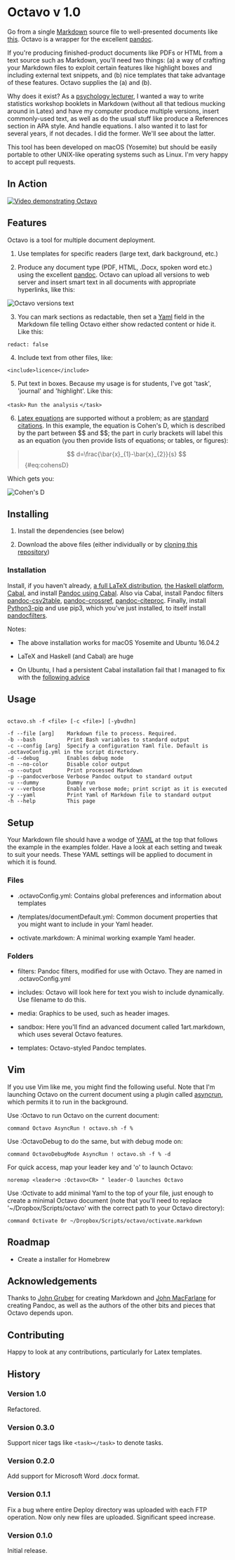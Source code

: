 # Octavo v 1.0

Go from a single [Markdown](https://en.wikipedia.org/wiki/Markdown) source file to well-presented documents like [this](sandbox/deploy/1art_dff3df720cb5023bc29b12d1694d6b1coctavoTuftePdf.pdf). Octavo is a wrapper for the excellent [pandoc](http://pandoc.org/).

If you're producing finished-product documents like PDFs or HTML from a text source such as Markdown, you'll need two things: (a) a way of crafting your Markdown files to exploit certain features like highlight boxes and including external text snippets, and (b) nice templates that take advantage of these features. Octavo supplies the (a) and (b).

Why does it exist? As a [psychology lecturer](https://www.canterbury.ac.uk/social-and-applied-sciences/psychology-politics-and-sociology/staff/Profile.aspx?staff=e0fe64b03fece667), I wanted a way to write statistics workshop booklets in Markdown (without all that tedious mucking around in Latex) and have my computer produce multiple versions, insert commonly-used text, as well as do the usual stuff like produce a References section in APA style. And handle equations. I also wanted it to last for several years, if not decades. I did the former. We'll see about the latter. 

This tool has been developed on macOS (Yosemite) but should be easily portable to other UNIX-like operating systems such as Linux. I'm very happy to accept pull requests.

## In Action

[![Video demonstrating Octavo](media/octavoDemo.png)](https://youtu.be/qr45fn9xpBU)

## Features

Octavo is a tool for multiple document deployment.

1. Use templates for specific readers (large text, dark background, etc.)

2. Produce any document type (PDF, HTML, .Docx, spoken word etc.) using the excellent [pandoc](http://pandoc.org). Octavo can upload all versions to web server and insert smart text in all documents with appropriate hyperlinks, like this:

![Octavo versions text](media/octavoDemoVersions.png "Octavo versions text")

3. You can mark sections as redactable, then set a [Yaml](https://en.wikipedia.org/wiki/YAML) field in the Markdown file telling Octavo either show redacted content or hide it. Like this:

`redact: false`

4. Include text from other files, like:

`<include>licence</include>`

5. Put text in boxes. Because my usage is for students, I've got 'task', 'journal' and 'highlight'. Like this:

`<task>`
`Run the analysis`
`</task>`

6. [Latex equations](https://www.sharelatex.com/learn/Mathematical_expressions) are supported without a problem; as are [standard citations](https://www.sharelatex.com/learn/Bibliography_management_with_bibtex). In this example, the equation is Cohen's D, which is described by the part between \$\$ and \$\$; the part in curly brackets will label this as an equation (you then provide lists of equations; or tables, or figures):

> $$ d=\frac{\bar{x}_{1}-\bar{x}_{2}}{s}  $$ {#eq:cohensD}

Which gets you:

![Cohen's D](media/octavoDemoCohensD.png "Cohen's D")

## Installing

1. Install the dependencies (see below)

2. Download the above files (either individually or by [cloning this repository](https://git-scm.com/book/en/v2/Git-Basics-Getting-a-Git-Repository))

### Installation

Install, if you haven't already, [a full LaTeX distribution](https://www.latex-project.org/get/), [the Haskell platform](https://www.haskell.org/platform/), [Cabal](https://www.haskell.org/cabal/download.html), and install [Pandoc using Cabal](http://pandoc.org/installing.html). Also via Cabal, install Pandoc filters [pandoc-csv2table](https://github.com/baig/pandoc-csv2table), [pandoc-crossref](https://github.com/lierdakil/pandoc-crossref), [pandoc-citeproc](https://hackage.haskell.org/package/pandoc-citeproc). Finally, install [Python3-pip](https://community.c9.io/t/how-to-install-pip-for-python3/3196/4) and use pip3, which you've just installed, to itself install [pandocfilters](https://github.com/jgm/pandocfilters/blob/master/README).

Notes:

- The above installation works for macOS Yosemite and Ubuntu 16.04.2

- LaTeX and Haskell (and Cabal) are huge

- On Ubuntu, I had a persistent Cabal installation fail that I managed to fix with the [following advice](http://stackoverflow.com/questions/20769183/cabal-update-failed-due-to-out-of-memory)


## Usage

~~~
 
octavo.sh -f <file> [-c <file>] [-ybvdhn]

-f --file [arg]    Markdown file to process. Required.
-b --bash          Print Bash variables to standard output
-c --config [arg]  Specify a configuration Yaml file. Default is .octavoConfig.yml in the script directory.
-d --debug         Enables debug mode
-n --no-color      Disable color output
-o --output        Print processed Markdown
-p --pandocverbose Verbose Pandoc output to standard output
-u --dummy         Dummy run
-v --verbose       Enable verbose mode; print script as it is executed
-y --yaml          Print Yaml of Markdown file to standard output
-h --help          This page

~~~

## Setup

Your Markdown file should have a wodge of [YAML](https://en.wikipedia.org/wiki/YAML) at the top that follows the example in the examples folder. Have a look at each setting and tweak to suit your needs. These YAML settings will be applied to document in which it is found.

### Files

- .octavoConfig.yml: Contains global preferences and information about templates

- /templates/documentDefault.yml: Common document properties that you might want to include in your Yaml header.

- octivate.markdown: A minimal working example Yaml header.

### Folders

- filters: Pandoc filters, modified for use with Octavo. They are named in .octavoConfig.yml

- includes: Octavo will look here for text you wish to include dynamically. Use <include>filename</include> to do this.

- media: Graphics to be used, such as header images.

- sandbox: Here you'll find an advanced document called 1art.markdown, which uses several Octavo features.

- templates: Octavo-styled Pandoc templates.

## Vim

If you use Vim like me, you might find the following useful. Note that I'm launching Octavo on the current document using a plugin called [asyncrun](https://github.com/skywind3000/asyncrun.vim), which permits it to run in the background. 

Use :Octavo to run Octavo on the current document:

`command Octavo AsyncRun ! octavo.sh -f %`

Use :OctavoDebug to do the same, but with debug mode on:

`command OctavoDebugMode AsyncRun ! octavo.sh -f % -d`

For quick access, map your leader key and 'o' to launch Octavo:

`noremap <leader>o :Octavo<CR> " leader-O launches Octavo`

Use :Octivate to add minimal Yaml to the top of your file, just enough to create a minimal Octavo document (note that you'll need to replace '~/Dropbox/Scripts/octavo' with the correct path to your Octavo directory):

`command Octivate 0r ~/Dropbox/Scripts/octavo/octivate.markdown`

## Roadmap

- Create a installer for Homebrew

## Acknowledgements

Thanks to [John Gruber](http://daringfireball.net) for creating Markdown and [John MacFarlane](http://johnmacfarlane.net) for creating Pandoc, as well as the authors of the other bits and pieces that Octavo depends upon.

## Contributing

Happy to look at any contributions, particularly for Latex templates.

## History

### Version 1.0

Refactored.

### Version 0.3.0

Support nicer tags like `<task></task>` to denote tasks.

### Version 0.2.0

Add support for Microsoft Word .docx format.

### Version 0.1.1

Fix a bug where entire Deploy directory was uploaded with each FTP operation. Now only new files are uploaded. Significant speed increase.

### Version 0.1.0

Initial release.

